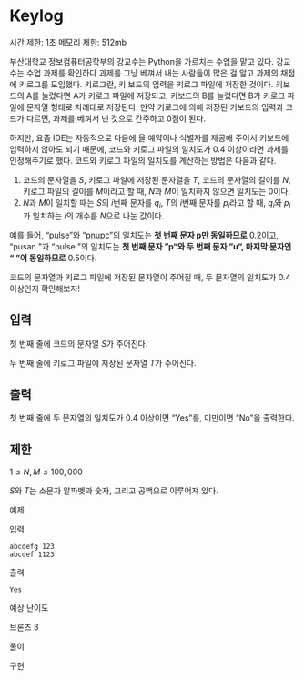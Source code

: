 # Keylog
시간 제한: 1초
메모리 제한: 512mb


부산대학교 정보컴퓨터공학부의 강교수는 Python을 가르치는 수업을 맡고 있다. 강교수는 수업 과제를 확인하다 과제를 그냥 베껴서 내는 사람들이 많은 걸 알고 과제의 채점에 키로그를 도입했다. 키로그란, 키
보드의 입력을 키로그 파일에 저장한 것이다. 키보드의 A를 눌렀다면 A가 키로그 파일에 저장되고, 키보드의 B를 눌렀다면 B가 키로그 파일에 문자열 형태로 차례대로 저장된다. 만약 키로그에 의해 저장된 키보드의 입력과 코드가 다르면, 과제를 베껴서 낸 것으로 간주하고 $0$점이 된다.

하지만, 요즘 IDE는 자동적으로 다음에 올 예약어나 식별자를 제공해 주어서 키보드에 입력하지 않아도 되기 때문에, 코드와 키로그 파일의 일치도가 $0.4$ 이상이라면 과제를 인정해주기로 했다. 코드와 키로그 파일의 일치도를 계산하는 방법은 다음과 같다.

1. 코드의 문자열을 $S$, 키로그 파일에 저장된 문자열을 $T$, 코드의 문자열의 길이를 $N$, 키로그 파일의 길이를 $M$이라고 할 때, $N$과 $M$이 일치하지 않으면 일치도는 $0$이다.
2. $N$과 $M$이 일치할 때는 $S$의 $i$번째 문자를 $q_i$, $T$의 $i$번째 문자를 $p_i$라고 할 때, $q_i$와 $p_i$가 일치하는 $i$의 개수를 $N$으로 나눈 값이다.  

예를 들어, “pulse”와 “pnupc”의 일치도는 **첫 번째 문자 p만 동일하므로** $0.2$이고, “pusan ”과 “pulse ”의 일치도는 **첫 번째 문자 ”p“와 두 번째 문자 ”u“, 마지막 문자인 “ ”이 동일하므로** $0.5$이다.

코드의 문자열과 키로그 파일에 저장된 문자열이 주어질 때, 두 문자열의 일치도가 $0.4$ 이상인지 확인해보자!

## 입력

첫 번째 줄에 코드의 문자열 $S$가 주어진다.

두 번째 줄에 키로그 파일에 저장된 문자열 $T$가 주어진다.

## 출력

첫 번째 줄에 두 문자열의 일치도가 0.4 이상이면 “Yes”를, 미만이면 “No”을 출력한다.

## 제한

$1 ≤ N, M ≤ 100,000$

$S$와 $T$는 소문자 알파벳과 숫자, 그리고 공백으로 이루어져 있다.

예제

입력

```
abcdefg 123
abcdef 1123
```

출력

```
Yes
```

예상 난이도

브론즈 3

풀이

구현
